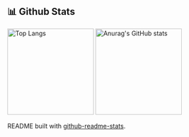 <h2> 📊 Github Stats </h2>
<p>
  <img src="https://github-readme-stats.vercel.app/api/top-langs/?username=xzh0623&layout=compact&theme=shadow_red&card_width=280" alt="Top Langs" style="height: 195px;" />
  <img src="https://github-readme-stats.vercel.app/api?username=xzh0623&include_all_commits=True&count_private=True&show_icons=True&theme=shadow_red&rank_icon=github&show=reviews,prs_merged,prs_merged_percentage&hide=issues,contribs" alt="Anurag's GitHub stats" style="height: 195px;" />
</div>
</p>
<p>README built with <a href="https://github.com/anuraghazra/github-readme-stats#github-stats-card">github-readme-stats</a>.</p>
